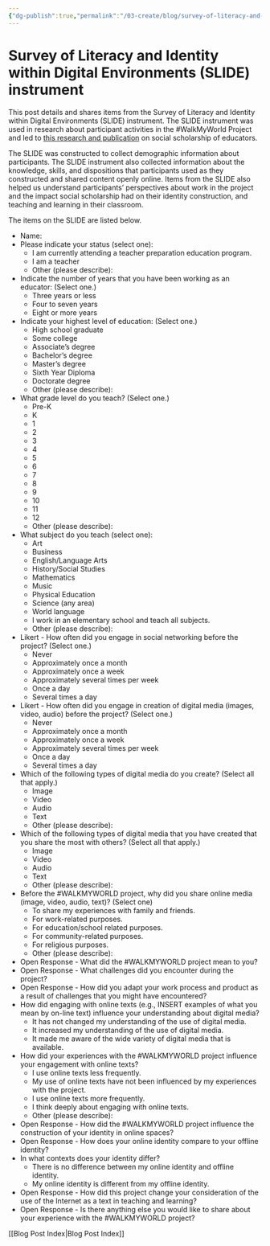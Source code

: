 ```yaml
---
{"dg-publish":true,"permalink":"/03-create/blog/survey-of-literacy-and-identity-within-digital-environments-slide-instrument/","title":"Survey of Literacy and Identity within Digital Environments (SLIDE) instrument","tags":["connected-learning","social-media","social-networking"]}
---
```


# Survey of Literacy and Identity within Digital Environments (SLIDE) instrument

This post details and shares items from the Survey of Literacy and Identity within Digital Environments (SLIDE) instrument. The SLIDE instrument was used in research about participant activities in the #WalkMyWorld Project and led to [this research and publication](http://wiobyrne.com/social-scholars/) on social scholarship of educators.

The SLIDE was constructed to collect demographic information about participants. The SLIDE instrument also collected information about the knowledge, skills, and dispositions that participants used as they constructed and shared content openly online. Items from the SLIDE also helped us understand participants’ perspectives about work in the project and the impact social scholarship had on their identity construction, and teaching and learning in their classroom.

The items on the SLIDE are listed below.

- Name:
- Please indicate your status (select one):
    - I am currently attending a teacher preparation education program.
    - I am a teacher
    - Other (please describe):
- Indicate the number of years that you have been working as an educator: (Select one.)
    - Three years or less
    - Four to seven years
    - Eight or more years
- Indicate your highest level of education: (Select one.)
    - High school graduate
    - Some college
    - Associate’s degree
    - Bachelor’s degree
    - Master’s degree
    - Sixth Year Diploma
    - Doctorate degree
    - Other (please describe):
- What grade level do you teach? (Select one.)
    - Pre-K
    - K
    - 1
    - 2
    - 3
    - 4
    - 5
    - 6
    - 7
    - 8
    - 9
    - 10
    - 11
    - 12
    - Other (please describe):
- What subject do you teach (select one):
    - Art
    - Business
    - English/Language Arts
    - History/Social Studies
    - Mathematics
    - Music
    - Physical Education
    - Science (any area)
    - World language
    - I work in an elementary school and teach all subjects.
    - Other (please describe):
- Likert - How often did you engage in social networking before the project? (Select one.)
    - Never
    - Approximately once a month
    - Approximately once a week
    - Approximately several times per week
    - Once a day
    - Several times a day
- Likert - How often did you engage in creation of digital media (images, video, audio) before the project? (Select one.)
    - Never
    - Approximately once a month
    - Approximately once a week
    - Approximately several times per week
    - Once a day
    - Several times a day
- Which of the following types of digital media do you create? (Select all that apply.)
    - Image
    - Video
    - Audio
    - Text
    - Other (please describe):
- Which of the following types of digital media that you have created that you share the most with others? (Select all that apply.)
    - Image
    - Video
    - Audio
    - Text
    - Other (please describe):
- Before the #WALKMYWORLD project, why did you share online media (image, video, audio, text)? (Select one)
    - To share my experiences with family and friends.
    - For work-related purposes.
    - For education/school related purposes.
    - For community-related purposes.
    - For religious purposes.
    - Other (please describe):
- Open Response - What did the #WALKMYWORLD project mean to you?
- Open Response - What challenges did you encounter during the project?
- Open Response - How did you adapt your work process and product as a result of challenges that you might have encountered?
- How did engaging with online texts (e.g., INSERT examples of what you mean by on-line text) influence your understanding about digital media?
    - It has not changed my understanding of the use of digital media.
    - It increased my understanding of the use of digital media.
    - It made me aware of the wide variety of digital media that is available.
- How did your experiences with the #WALKMYWORLD project influence your engagement with online texts?
    - I use online texts less frequently.
    - My use of online texts have not been influenced by my experiences with the project.
    - I use online texts more frequently.
    - I think deeply about engaging with online texts.
    - Other (please describe):
- Open Response - How did the #WALKMYWORLD project influence the construction of your identity in online spaces?
- Open Response - How does your online identity compare to your offline identity?
- In what contexts does your identity differ?
    - There is no difference between my online identity and offline identity.
    - My online identity is different from my offline identity.
- Open Response - How did this project change your consideration of the use of the Internet as a text in teaching and learning?
- Open Response - Is there anything else you would like to share about your experience with the #WALKMYWORLD project?

[[Blog Post Index\|Blog Post Index]]